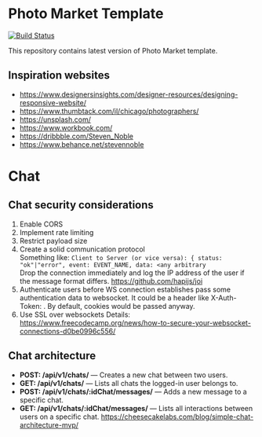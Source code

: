 # Photo Market Template
[![Build Status](https://travis-ci.com/photo-market/photo-market-template.svg?branch=master)](https://travis-ci.com/photo-market/photo-market-template)

This repository contains latest version of Photo Market template.

## Inspiration websites
- https://www.designersinsights.com/designer-resources/designing-responsive-website/
- https://www.thumbtack.com/il/chicago/photographers/
- https://unsplash.com/
- https://www.workbook.com/
- https://dribbble.com/Steven_Noble
- https://www.behance.net/stevennoble

# Chat 
## Chat security considerations
1. Enable CORS
2. Implement rate limiting
3. Restrict payload size
4. Create a solid communication protocol  
   Something like:
   `Client to Server (or vice versa): { status: "ok"|"error", event: EVENT_NAME, data: <any arbitrary`  
    Drop the connection immediately and log the IP address of the user if the message format differs.
    https://github.com/hapijs/joi
5. Authenticate users before WS connection establishes 
   pass some authentication data to websocket. It could be a header like X-Auth-Token: <some token assigned to this client on login>. By default, cookies would be passed anyway.
6. Use SSL over websockets
Details: https://www.freecodecamp.org/news/how-to-secure-your-websocket-connections-d0be0996c556/


## Chat architecture
* **POST: /api/v1/chats/** — Creates a new chat between two users.
* **GET: /api/v1/chats/** — Lists all chats the logged-in user belongs to.
* **POST: /api/v1/chats/:idChat/messages/** — Adds a new message to a specific chat.
* **GET: /api/v1/chats/:idChat/messages/** — Lists all interactions between users on a specific chat.
https://cheesecakelabs.com/blog/simple-chat-architecture-mvp/